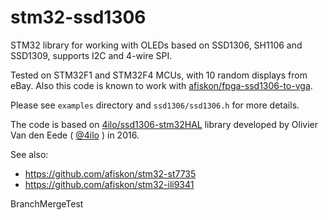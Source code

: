 # stm32-ssd1306

STM32 library for working with OLEDs based on SSD1306, SH1106 and SSD1309,
supports I2C and 4-wire SPI.

Tested on STM32F1 and STM32F4 MCUs, with 10 random displays from eBay. Also this
code is known to work with
[afiskon/fpga-ssd1306-to-vga](https://github.com/afiskon/fpga-ssd1306-to-vga).

Please see `examples` directory and `ssd1306/ssd1306.h` for more details.

The code is based on
[4ilo/ssd1306-stm32HAL](https://github.com/4ilo/ssd1306-stm32HAL) library
developed by Olivier Van den Eede ( [@4ilo](https://github.com/4ilo) ) in 2016.

See also:

* https://github.com/afiskon/stm32-st7735
* https://github.com/afiskon/stm32-ili9341

BranchMergeTest
